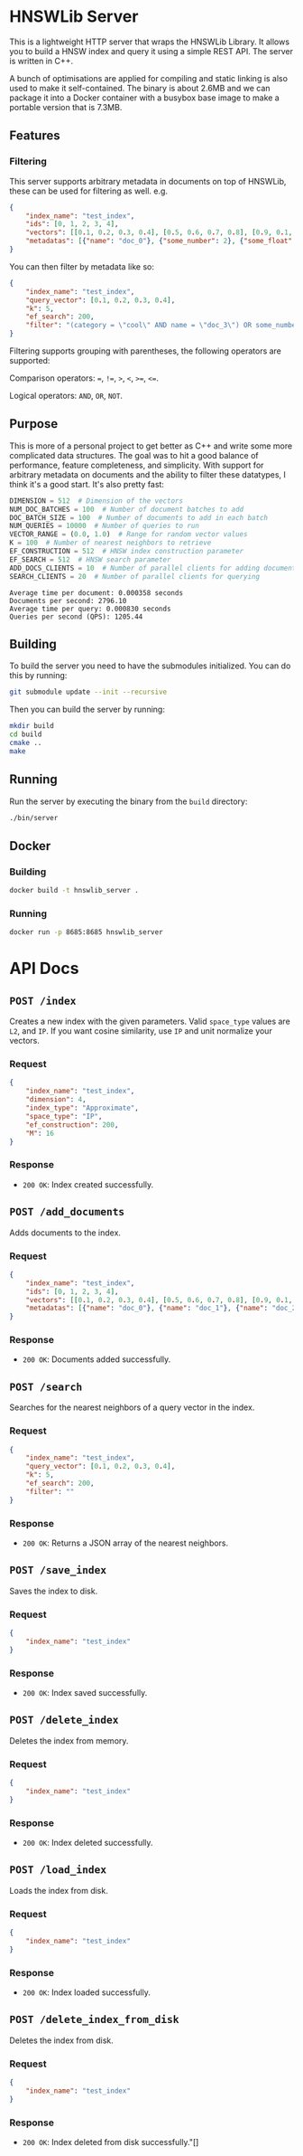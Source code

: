 # HNSWLib Server

This is a lightweight HTTP server that wraps the HNSWLib Library. It allows you to build a HNSW index and query it using a simple REST API. The server is written in C++.

A bunch of optimisations are applied for compiling and static linking is also used to make it self-contained. The binary is about 2.6MB and we can package it into a Docker container with a busybox base image to make a portable version that is 7.3MB.

## Features

### Filtering

This server supports arbitrary metadata in documents on top of HNSWLib, these can be used for filtering as well. e.g.
    
```json
{
    "index_name": "test_index",
    "ids": [0, 1, 2, 3, 4],
    "vectors": [[0.1, 0.2, 0.3, 0.4], [0.5, 0.6, 0.7, 0.8], [0.9, 0.1, 0.2, 0.3], [0.4, 0.5, 0.6, 0.7], [0.8, 0.9, 0.1, 0.2]],
    "metadatas": [{"name": "doc_0"}, {"some_number": 2}, {"some_float": 0.4234}, {"name": "doc_3", "category": "cool"}, {"name": "doc_4", "category": "cool"}]
}
```

You can then filter by metadata like so:

```json
{
    "index_name": "test_index",
    "query_vector": [0.1, 0.2, 0.3, 0.4],
    "k": 5,
    "ef_search": 200,
    "filter": "(category = \"cool\" AND name = \"doc_3\") OR some_number > 1"
}
```

Filtering supports grouping with parentheses, the following operators are supported:

Comparison operators: `=`, `!=`, `>`, `<`, `>=`, `<=`.

Logical operators: `AND`, `OR`, `NOT`.

### 

## Purpose

This is more of a personal project to get better as C++ and write some more complicated data structures. The goal was to hit a good balance of performance, feature completeness, and simplicity. With support for arbitrary metadata on documents and the ability to filter these datatypes, I think it's a good start. It's also pretty fast:

```python
DIMENSION = 512  # Dimension of the vectors
NUM_DOC_BATCHES = 100  # Number of document batches to add
DOC_BATCH_SIZE = 100  # Number of documents to add in each batch
NUM_QUERIES = 10000  # Number of queries to run
VECTOR_RANGE = (0.0, 1.0)  # Range for random vector values
K = 100  # Number of nearest neighbors to retrieve
EF_CONSTRUCTION = 512  # HNSW index construction parameter
EF_SEARCH = 512  # HNSW search parameter
ADD_DOCS_CLIENTS = 10  # Number of parallel clients for adding documents
SEARCH_CLIENTS = 20  # Number of parallel clients for querying
```

```
Average time per document: 0.000358 seconds
Documents per second: 2796.10
Average time per query: 0.000830 seconds
Queries per second (QPS): 1205.44
```

## Building

To build the server you need to have the submodules initialized. You can do this by running:

```bash
git submodule update --init --recursive
```

Then you can build the server by running:

```bash
mkdir build
cd build
cmake ..
make
```

## Running

Run the server by executing the binary from the `build` directory:

```bash
./bin/server
```

## Docker

### Building

```bash
docker build -t hnswlib_server .
```

### Running

```bash
docker run -p 8685:8685 hnswlib_server
```

# API Docs

## `POST /index`

Creates a new index with the given parameters. Valid `space_type` values are `L2`, and `IP`. If you want cosine similarity, use `IP` and unit normalize your vectors.

### Request

```json
{
    "index_name": "test_index",
    "dimension": 4,
    "index_type": "Approximate",
    "space_type": "IP",
    "ef_construction": 200,
    "M": 16
}
```

### Response

- `200 OK`: Index created successfully.

## `POST /add_documents`

Adds documents to the index.

### Request

```json
{
    "index_name": "test_index",
    "ids": [0, 1, 2, 3, 4],
    "vectors": [[0.1, 0.2, 0.3, 0.4], [0.5, 0.6, 0.7, 0.8], [0.9, 0.1, 0.2, 0.3], [0.4, 0.5, 0.6, 0.7], [0.8, 0.9, 0.1, 0.2]],
    "metadatas": [{"name": "doc_0"}, {"name": "doc_1"}, {"name": "doc_2"}, {"name": "doc_3"}, {"name": "doc_4"}]
}
```

### Response

- `200 OK`: Documents added successfully.

## `POST /search`

Searches for the nearest neighbors of a query vector in the index.

### Request

```json
{
    "index_name": "test_index",
    "query_vector": [0.1, 0.2, 0.3, 0.4],
    "k": 5,
    "ef_search": 200,
    "filter": ""
}
```

### Response

- `200 OK`: Returns a JSON array of the nearest neighbors.

## `POST /save_index`

Saves the index to disk.

### Request

```json
{
    "index_name": "test_index"
}
```

### Response

- `200 OK`: Index saved successfully.

## `POST /delete_index`

Deletes the index from memory.

### Request

```json
{
    "index_name": "test_index"
}
```

### Response

- `200 OK`: Index deleted successfully.

## `POST /load_index`

Loads the index from disk.

### Request

```json
{
    "index_name": "test_index"
}
```

### Response

- `200 OK`: Index loaded successfully.

## `POST /delete_index_from_disk`

Deletes the index from disk.

### Request

```json
{
    "index_name": "test_index"
}
```

### Response

- `200 OK`: Index deleted from disk successfully."[]
